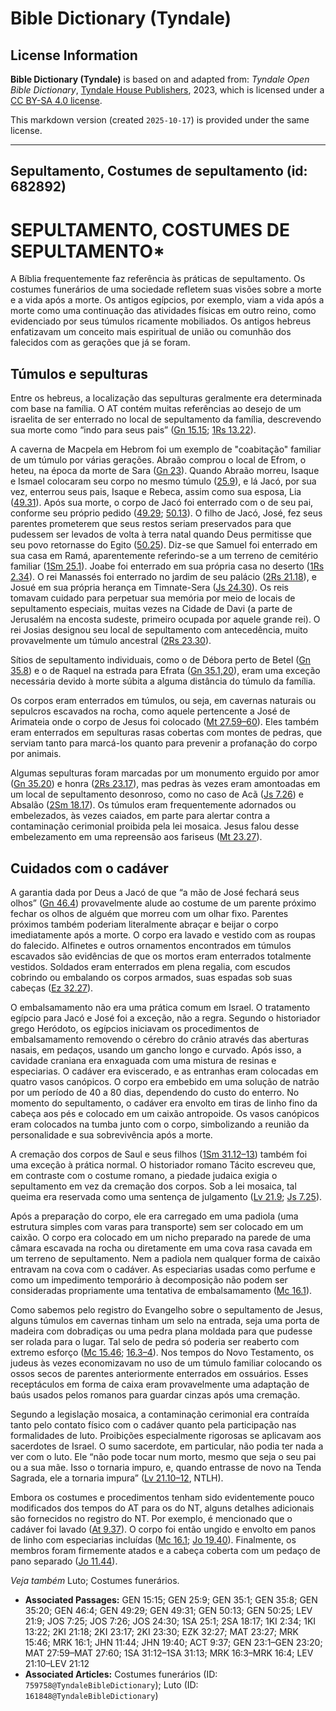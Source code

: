 # Bible Dictionary (Tyndale)

## License Information

**Bible Dictionary (Tyndale)** is based on and adapted from: _Tyndale Open Bible Dictionary_, [Tyndale House Publishers](https://tyndaleopenresources.com/), 2023, which is licensed under a [CC BY-SA 4.0 license](https://creativecommons.org/licenses/by-sa/4.0/legalcode.en).

This markdown version (created `2025-10-17`) is provided under the same license.



--------------------------------

## Sepultamento, Costumes de sepultamento (id: 682892)

SEPULTAMENTO, COSTUMES DE SEPULTAMENTO\*
========================================

A Bíblia frequentemente faz referência às práticas de sepultamento. Os costumes funerários de uma sociedade refletem suas visões sobre a morte e a vida após a morte. Os antigos egípcios, por exemplo, viam a vida após a morte como uma continuação das atividades físicas em outro reino, como evidenciado por seus túmulos ricamente mobiliados. Os antigos hebreus enfatizavam um conceito mais espiritual de união ou comunhão dos falecidos com as gerações que já se foram.

Túmulos e sepulturas
--------------------

Entre os hebreus, a localização das sepulturas geralmente era determinada com base na família. O AT contém muitas referências ao desejo de um israelita de ser enterrado no local de sepultamento da família, descrevendo sua morte como “indo para seus pais” ([Gn 15\.15](https://ref.ly/Gen15:15); [1Rs 13\.22](https://ref.ly/1Kgs13:22)).

A caverna de Macpela em Hebrom foi um exemplo de "coabitação" familiar de um túmulo por várias gerações. Abraão comprou o local de Efrom, o heteu, na época da morte de Sara ([Gn 23](https://ref.ly/Gen23:1-Gen23:20)). Quando Abraão morreu, Isaque e Ismael colocaram seu corpo no mesmo túmulo ([25\.9](https://ref.ly/Gen25:9)), e lá Jacó, por sua vez, enterrou seus pais, Isaque e Rebeca, assim como sua esposa, Lia ([49\.31](https://ref.ly/Gen49:31)). Após sua morte, o corpo de Jacó foi enterrado com o de seu pai, conforme seu próprio pedido ([49\.29](https://ref.ly/Gen49:29); [50\.13](https://ref.ly/Gen50:13)). O filho de Jacó, José, fez seus parentes prometerem que seus restos seriam preservados para que pudessem ser levados de volta à terra natal quando Deus permitisse que seu povo retornasse do Egito ([50\.25](https://ref.ly/Gen50:25)). Diz\-se que Samuel foi enterrado em sua casa em Ramá, aparentemente referindo\-se a um terreno de cemitério familiar ([1Sm 25\.1](https://ref.ly/1Sam25:1)). Joabe foi enterrado em sua própria casa no deserto ([1Rs 2\.34](https://ref.ly/1Kgs2:34)). O rei Manassés foi enterrado no jardim de seu palácio ([2Rs 21\.18](https://ref.ly/2Kgs21:18)), e Josué em sua própria herança em Timnate\-Sera ([Js 24\.30](https://ref.ly/Josh24:30)). Os reis tomavam cuidado para perpetuar sua memória por meio de locais de sepultamento especiais, muitas vezes na Cidade de Davi (a parte de Jerusalém na encosta sudeste, primeiro ocupada por aquele grande rei). O rei Josias designou seu local de sepultamento com antecedência, muito provavelmente um túmulo ancestral ([2Rs 23\.30](https://ref.ly/2Kgs23:30)).

Sítios de sepultamento individuais, como o de Débora perto de Betel ([Gn 35\.8](https://ref.ly/Gen35:8)) e o de Raquel na estrada para Efrata ([Gn 35\.1,20](https://ref.ly/Gen35:1,Gen35:20)), eram uma exceção necessária devido à morte súbita a alguma distância do túmulo da família.

Os corpos eram enterrados em túmulos, ou seja, em cavernas naturais ou sepulcros escavados na rocha, como aquele pertencente a José de Arimateia onde o corpo de Jesus foi colocado ([Mt 27\.59–60](https://ref.ly/Matt27:59-Matt27:60)). Eles também eram enterrados em sepulturas rasas cobertas com montes de pedras, que serviam tanto para marcá\-los quanto para prevenir a profanação do corpo por animais.

Algumas sepulturas foram marcadas por um monumento erguido por amor ([Gn 35\.20](https://ref.ly/Gen35:20)) e honra ([2Rs 23\.17](https://ref.ly/2Kgs23:17)), mas pedras às vezes eram amontoadas em um local de sepultamento desonroso, como no caso de Acã ([Js 7\.26](https://ref.ly/Josh7:26)) e Absalão ([2Sm 18\.17](https://ref.ly/2Sam18:17)). Os túmulos eram frequentemente adornados ou embelezados, às vezes caiados, em parte para alertar contra a contaminação cerimonial proibida pela lei mosaica. Jesus falou desse embelezamento em uma repreensão aos fariseus ([Mt 23\.27](https://ref.ly/Matt23:27)).

Cuidados com o cadáver
----------------------

A garantia dada por Deus a Jacó de que “a mão de José fechará seus olhos” ([Gn 46\.4](https://ref.ly/Gen46:4)) provavelmente alude ao costume de um parente próximo fechar os olhos de alguém que morreu com um olhar fixo. Parentes próximos também poderiam literalmente abraçar e beijar o corpo imediatamente após a morte. O corpo era lavado e vestido com as roupas do falecido. Alfinetes e outros ornamentos encontrados em túmulos escavados são evidências de que os mortos eram enterrados totalmente vestidos. Soldados eram enterrados em plena regalia, com escudos cobrindo ou embalando os corpos armados, suas espadas sob suas cabeças ([Ez 32\.27](https://ref.ly/Ezek32:27)).

O embalsamamento não era uma prática comum em Israel. O tratamento egípcio para Jacó e José foi a exceção, não a regra. Segundo o historiador grego Heródoto, os egípcios iniciavam os procedimentos de embalsamamento removendo o cérebro do crânio através das aberturas nasais, em pedaços, usando um gancho longo e curvado. Após isso, a cavidade craniana era enxaguada com uma mistura de resinas e especiarias. O cadáver era eviscerado, e as entranhas eram colocadas em quatro vasos canópicos. O corpo era embebido em uma solução de natrão por um período de 40 a 80 dias, dependendo do custo do enterro. No momento do sepultamento, o cadáver era envolto em tiras de linho fino da cabeça aos pés e colocado em um caixão antropoide. Os vasos canópicos eram colocados na tumba junto com o corpo, simbolizando a reunião da personalidade e sua sobrevivência após a morte.

A cremação dos corpos de Saul e seus filhos ([1Sm 31\.12–13](https://ref.ly/1Sam31:12-1Sam31:13)) também foi uma exceção à prática normal. O historiador romano Tácito escreveu que, em contraste com o costume romano, a piedade judaica exigia o sepultamento em vez da cremação dos corpos. Sob a lei mosaica, tal queima era reservada como uma sentença de julgamento ([Lv 21\.9](https://ref.ly/Lev21:9); [Js 7\.25](https://ref.ly/Josh7:25)).

Após a preparação do corpo, ele era carregado em uma padiola (uma estrutura simples com varas para transporte) sem ser colocado em um caixão. O corpo era colocado em um nicho preparado na parede de uma câmara escavada na rocha ou diretamente em uma cova rasa cavada em um terreno de sepultamento. Nem a padiola nem qualquer forma de caixão entravam na cova com o cadáver. As especiarias usadas como perfume e como um impedimento temporário à decomposição não podem ser consideradas propriamente uma tentativa de embalsamamento ([Mc 16\.1](https://ref.ly/Mark16:1)).

Como sabemos pelo registro do Evangelho sobre o sepultamento de Jesus, alguns túmulos em cavernas tinham um selo na entrada, seja uma porta de madeira com dobradiças ou uma pedra plana moldada para que pudesse ser rolada para o lugar. Tal selo de pedra só poderia ser reaberto com extremo esforço ([Mc 15\.46](https://ref.ly/Mark15:46); [16\.3–4](https://ref.ly/Mark16:3-Mark16:4)). Nos tempos do Novo Testamento, os judeus às vezes economizavam no uso de um túmulo familiar colocando os ossos secos de parentes anteriormente enterrados em ossuários. Esses receptáculos em forma de caixa eram provavelmente uma adaptação de baús usados pelos romanos para guardar cinzas após uma cremação.

Segundo a legislação mosaica, a contaminação cerimonial era contraída tanto pelo contato físico com o cadáver quanto pela participação nas formalidades de luto. Proibições especialmente rigorosas se aplicavam aos sacerdotes de Israel. O sumo sacerdote, em particular, não podia ter nada a ver com o luto. Ele “não pode tocar num morto, mesmo que seja o seu pai ou a sua mãe. Isso o tornaria impuro, e, quando entrasse de novo na Tenda Sagrada, ele a tornaria impura” ([Lv 21\.10–12](https://ref.ly/Lev21:10-Lev21:12), NTLH).

Embora os costumes e procedimentos tenham sido evidentemente pouco modificados dos tempos do AT para os do NT, alguns detalhes adicionais são fornecidos no registro do NT. Por exemplo, é mencionado que o cadáver foi lavado ([At 9\.37](https://ref.ly/Acts9:37)). O corpo foi então ungido e envolto em panos de linho com especiarias incluídas ([Mc 16\.1](https://ref.ly/Mark16:1); [Jo 19\.40](https://ref.ly/John19:40)). Finalmente, os membros foram firmemente atados e a cabeça coberta com um pedaço de pano separado ([Jo 11\.44](https://ref.ly/John11:44)).

*Veja também* Luto; Costumes funerários.

* **Associated Passages:** GEN 15:15; GEN 25:9; GEN 35:1; GEN 35:8; GEN 35:20; GEN 46:4; GEN 49:29; GEN 49:31; GEN 50:13; GEN 50:25; LEV 21:9; JOS 7:25; JOS 7:26; JOS 24:30; 1SA 25:1; 2SA 18:17; 1KI 2:34; 1KI 13:22; 2KI 21:18; 2KI 23:17; 2KI 23:30; EZK 32:27; MAT 23:27; MRK 15:46; MRK 16:1; JHN 11:44; JHN 19:40; ACT 9:37; GEN 23:1–GEN 23:20; MAT 27:59–MAT 27:60; 1SA 31:12–1SA 31:13; MRK 16:3–MRK 16:4; LEV 21:10–LEV 21:12
* **Associated Articles:** Costumes funerários (ID: `759758@TyndaleBibleDictionary`); Luto (ID: `161848@TyndaleBibleDictionary`)

